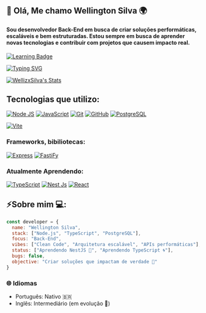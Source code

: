 ## 🔧 Olá, Me chamo Wellington Silva 🌍
#### Sou desenvolvedor Back-End em busca de criar soluções performáticas, escaláveis e bem estruturadas. Estou sempre em busca de aprender novas tecnologias e contribuir com projetos que causem impacto real.
[![Learning Badge](https://img.shields.io/badge/Always%20learning-%F0%9F%94%8E-fff?style=for-the-badge)](https://github.com/WellizxSilva/WellizxSilva/)

[![Typing SVG](https://readme-typing-svg.herokuapp.com/?color=8A2BE2&lines=Desenvolvedor+Back-End;Em+busca+do+codigo+perfeito;sucess+=+true+🎯)](https://github.com/WellizxSilva/WellizxSilva/)


[![WellizxSilva's Stats](https://github-readme-stats.vercel.app/api?username=WellizxSilva&theme=midnight-purple&show_icons=true&hide_border=true&count_private=true&)](https://github.com/WellizxSilva/WellizxSilva/)



## Tecnologias que utilizo: 

[![Node JS](https://img.shields.io/badge/Node.js-5FA04E.svg?style=for-the-badge&logo=nodedotjs&logoColor=white)](https://github.com/WellizxSilva/WellizxSilva/)
[![JavaScript](https://img.shields.io/badge/JavaScript-F7DF1E.svg?style=for-the-badge&logo=JavaScript&logoColor=black)](https://github.com/WellizxSilva/WellizxSilva/)
[![Git](https://img.shields.io/badge/Git-F05032.svg?style=for-the-badge&logo=Git&logoColor=white)](https://github.com/WellizxSilva/WellizxSilva/)
[![GitHub](https://img.shields.io/badge/GitHub-181717.svg?style=for-the-badge&logo=GitHub&logoColor=white)](https://github.com/WellizxSilva/WellizxSilva/)
[![PostgreSQL](https://img.shields.io/badge/PostgreSQL-4169E1.svg?style=for-the-badge&logo=PostgreSQL&logoColor=white)](https://github.com/WellizxSilva/WellizxSilva/)

[![Vite](https://img.shields.io/badge/vite-%23646CFF.svg?style=for-the-badge&logo=vite&logoColor=white)](https://github.com/WellizxSilva/WellizxSilva/)

### Frameworks, bibiliotecas:
[![Express](https://img.shields.io/badge/Express-000000.svg?style=for-the-badge&logo=Express&logoColor=white)](https://github.com/WellizxSilva/WellizxSilva/)
[![FastiFy](https://img.shields.io/badge/Fastify-000000.svg?style=for-the-badge&logo=Fastify&logoColor=white)](https://github.com/WellizxSilva/WellizxSilva/)

### Atualmente Aprendendo: 
[![TypeScript](https://img.shields.io/badge/TypeScript-3178C6.svg?style=for-the-badge&logo=TypeScript&logoColor=white)](https://github.com/WellizxSilva/WellizxSilva/)
[![Nest Js](https://img.shields.io/badge/NestJS-E0234E.svg?style=for-the-badge&logo=NestJS&logoColor=white)](https://github.com/WellizxSilva/WellizxSilva/)
[![React](https://img.shields.io/badge/React-20232A?style=for-the-badge&logo=react&logoColor=61DAFB)](https://github.com/WellizxSilva/WellizxSilva/)

## ⚡Sobre mim 💻: 
```js
const developer = {
  name: "Wellington Silva",
  stack: ["Node.js", "TypeScript", "PostgreSQL"],
  focus: "Back-End",
  vibes: ["Clean Code", "Arquitetura escalável", "APIs performáticas"],
  status: ["Aprendendo NestJS 🚀", "Aprendendo TypeScript 🌀"],
  bugs: false,
  objective: "Criar soluções que impactam de verdade 🎯"
}
```

### 🌐 Idiomas
- Português: Nativo 🇧🇷
- Inglês: Intermediário (em evolução 🚀)

